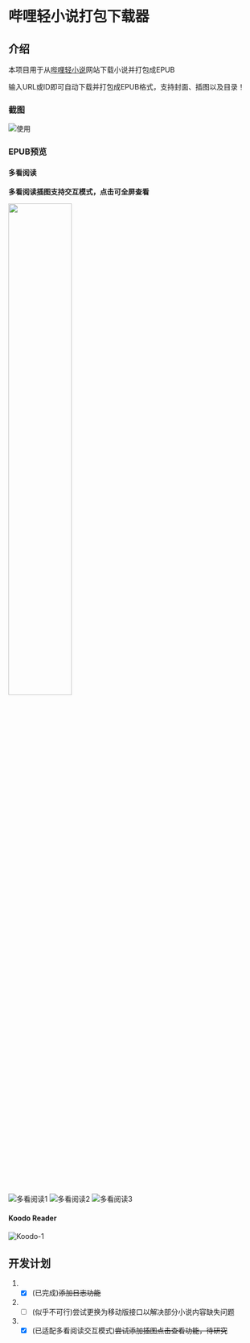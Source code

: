 # 哔哩轻小说打包下载器

## 介绍

本项目用于从[哔哩轻小说](https://www.linovelib.com)网站下载小说并打包成EPUB

输入URL或ID即可自动下载并打包成EPUB格式，支持封面、插图以及目录！

### 截图
![使用](./images/use.png)

### EPUB预览

#### 多看阅读

**多看阅读插图支持交互模式，点击可全屏查看**

<img src="./images/duokan-1.jpg" width="50%" style="width:50%"/>

![多看阅读1](./images/duokan-1.jpg)
![多看阅读2](./images/duokan-2.jpg)
![多看阅读3](./images/duokan-3.jpg)

#### Koodo Reader

![Koodo-1](./images/koodo-1.png)

## 开发计划

1. - [x] (已完成)~~添加日志功能~~

2. - [ ] (似乎不可行)尝试更换为移动版接口以解决部分小说内容缺失问题

3. - [x] (已适配多看阅读交互模式)~~尝试添加插图点击查看功能，待研究~~
